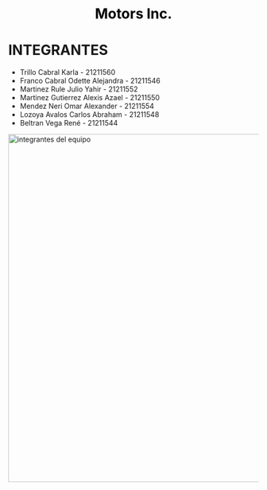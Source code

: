 <div align="center">
<h1 align="center" style="color:black;">Motors Inc.</h1>
</div>

# INTEGRANTES
- Trillo Cabral Karla - 21211560
- Franco Cabral Odette Alejandra - 21211546
- Martinez Rule Julio Yahir - 21211552
- Martinez Gutierrez Alexis Azael - 21211550
- Mendez Neri Omar Alexander - 21211554
- Lozoya Avalos Carlos Abraham - 21211548
- Beltran Vega René - 21211544

<img src="https://github.com/Elcarlos2925/Motors-inc./blob/Carlos/integrantes.JPG" width="700" alt="integrantes del equipo" >
